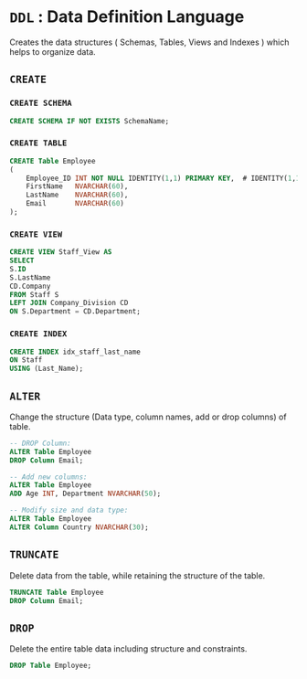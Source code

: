 # `DDL` : Data Definition Language

Creates the data structures ( Schemas, Tables, Views and Indexes ) which helps to organize data.

## `CREATE` 

### `CREATE SCHEMA`

```sql
CREATE SCHEMA IF NOT EXISTS SchemaName;
```

### `CREATE TABLE`

```sql
CREATE Table Employee
(
    Employee_ID INT NOT NULL IDENTITY(1,1) PRIMARY KEY,  # IDENTITY(1,1) Start from 1 and Increment by 1 
    FirstName   NVARCHAR(60),
    LastName    NVARCHAR(60),
    Email       NVARCHAR(60)
);
```

### `CREATE VIEW`

```sql
CREATE VIEW Staff_View AS
SELECT
S.ID
S.LastName
CD.Company
FROM Staff S
LEFT JOIN Company_Division CD
ON S.Department = CD.Department;
```

### `CREATE INDEX`

```sql
CREATE INDEX idx_staff_last_name
ON Staff
USING (Last_Name);
```

## `ALTER`

Change the structure (Data type, column names, add or drop columns) of table.

```sql
-- DROP Column:
ALTER Table Employee
DROP Column Email;
```

```sql
-- Add new columns:
ALTER Table Employee
ADD Age INT, Department NVARCHAR(50);
```

```sql
-- Modify size and data type:
ALTER Table Employee
ALTER Column Country NVARCHAR(30);
```

## `TRUNCATE`

Delete data from the table, while retaining the structure of the table.

```sql
TRUNCATE Table Employee
DROP Column Email;
```

## `DROP`

Delete the entire table data including structure and constraints.

```sql
DROP Table Employee;
```
